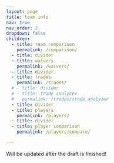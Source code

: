```yaml
---
layout: page
title: team info
nav: true
nav_order: 2
dropdown: false
children:
  - title: team comparison
    permalink: /comparison/
  - title: divider
  - title: waivers
    permalink: /waivers/
  - title: divider
  - title: trades
    permalink: /trades/
  # - title: divider
  # - title: trade analyzer
  #   permalink: /trades/trade_analyzer
  - title: divider
  - title: players
    permalink: /players/
  - title: divider
  - title: player comparison
    permalink: /players/compare/

---
```


Will be updated after the draft is finished!